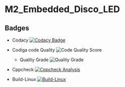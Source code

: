 # M2_Embedded_Disco_LED


## Badges
* Codacy [![Codacy Badge](https://app.codacy.com/project/badge/Grade/ef2aa8bd608e49269fc9d192067269a4)](https://www.codacy.com/gh/dineshkumar-t-dk/M2_SERIAL_LED/dashboard?utm_source=github.com&amp;utm_medium=referral&amp;utm_content=dineshkumar-t-dk/M2_SERIAL_LED&amp;utm_campaign=Badge_Grade)

* Codiga 
     code Quality ![Code Quality Score](https://api.codiga.io/project/33023/score/svg)
 
 
    * Quality Grade ![Quality Grade](https://api.codiga.io/project/33023/status/svg)
     
     
* Cppcheck [![Cppcheck Analysis](https://github.com/dineshkumar-t-dk/M2_SERIAL_LED/actions/workflows/Cppcheck_Analyse.yml/badge.svg)](https://github.com/dineshkumar-t-dk/M2_SERIAL_LED/actions/workflows/Cppcheck_Analyse.yml)

* Build-Linux [![Build-Linux](https://github.com/dineshkumar-t-dk/M2_SERIAL_LED/actions/workflows/Build%20on%20Linux.yml/badge.svg)](https://github.com/dineshkumar-t-dk/M2_SERIAL_LED/actions/workflows/Build%20on%20Linux.yml)

